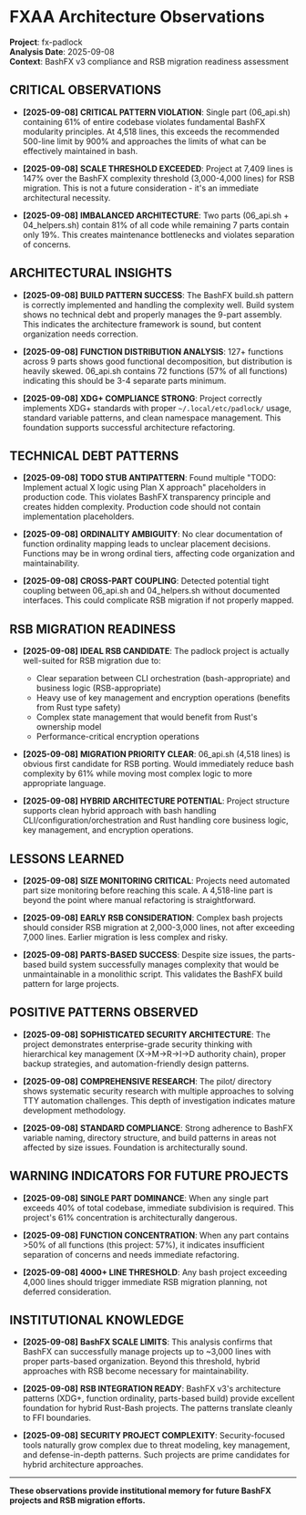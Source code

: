 # FXAA Architecture Observations
**Project**: fx-padlock  
**Analysis Date**: 2025-09-08  
**Context**: BashFX v3 compliance and RSB migration readiness assessment

## CRITICAL OBSERVATIONS

- **[2025-09-08]** **CRITICAL PATTERN VIOLATION**: Single part (06_api.sh) containing 61% of entire codebase violates fundamental BashFX modularity principles. At 4,518 lines, this exceeds the recommended 500-line limit by 900% and approaches the limits of what can be effectively maintained in bash.

- **[2025-09-08]** **SCALE THRESHOLD EXCEEDED**: Project at 7,409 lines is 147% over the BashFX complexity threshold (3,000-4,000 lines) for RSB migration. This is not a future consideration - it's an immediate architectural necessity.

- **[2025-09-08]** **IMBALANCED ARCHITECTURE**: Two parts (06_api.sh + 04_helpers.sh) contain 81% of all code while remaining 7 parts contain only 19%. This creates maintenance bottlenecks and violates separation of concerns.

## ARCHITECTURAL INSIGHTS

- **[2025-09-08]** **BUILD PATTERN SUCCESS**: The BashFX build.sh pattern is correctly implemented and handling the complexity well. Build system shows no technical debt and properly manages the 9-part assembly. This indicates the architecture framework is sound, but content organization needs correction.

- **[2025-09-08]** **FUNCTION DISTRIBUTION ANALYSIS**: 127+ functions across 9 parts shows good functional decomposition, but distribution is heavily skewed. 06_api.sh contains 72 functions (57% of all functions) indicating this should be 3-4 separate parts minimum.

- **[2025-09-08]** **XDG+ COMPLIANCE STRONG**: Project correctly implements XDG+ standards with proper `~/.local/etc/padlock/` usage, standard variable patterns, and clean namespace management. This foundation supports successful architecture refactoring.

## TECHNICAL DEBT PATTERNS

- **[2025-09-08]** **TODO STUB ANTIPATTERN**: Found multiple "TODO: Implement actual X logic using Plan X approach" placeholders in production code. This violates BashFX transparency principle and creates hidden complexity. Production code should not contain implementation placeholders.

- **[2025-09-08]** **ORDINALITY AMBIGUITY**: No clear documentation of function ordinality mapping leads to unclear placement decisions. Functions may be in wrong ordinal tiers, affecting code organization and maintainability.

- **[2025-09-08]** **CROSS-PART COUPLING**: Detected potential tight coupling between 06_api.sh and 04_helpers.sh without documented interfaces. This could complicate RSB migration if not properly mapped.

## RSB MIGRATION READINESS

- **[2025-09-08]** **IDEAL RSB CANDIDATE**: The padlock project is actually well-suited for RSB migration due to:
  - Clear separation between CLI orchestration (bash-appropriate) and business logic (RSB-appropriate)  
  - Heavy use of key management and encryption operations (benefits from Rust type safety)
  - Complex state management that would benefit from Rust's ownership model
  - Performance-critical encryption operations

- **[2025-09-08]** **MIGRATION PRIORITY CLEAR**: 06_api.sh (4,518 lines) is obvious first candidate for RSB porting. Would immediately reduce bash complexity by 61% while moving most complex logic to more appropriate language.

- **[2025-09-08]** **HYBRID ARCHITECTURE POTENTIAL**: Project structure supports clean hybrid approach with bash handling CLI/configuration/orchestration and Rust handling core business logic, key management, and encryption operations.

## LESSONS LEARNED

- **[2025-09-08]** **SIZE MONITORING CRITICAL**: Projects need automated part size monitoring before reaching this scale. A 4,518-line part is beyond the point where manual refactoring is straightforward.

- **[2025-09-08]** **EARLY RSB CONSIDERATION**: Complex bash projects should consider RSB migration at 2,000-3,000 lines, not after exceeding 7,000 lines. Earlier migration is less complex and risky.

- **[2025-09-08]** **PARTS-BASED SUCCESS**: Despite size issues, the parts-based build system successfully manages complexity that would be unmaintainable in a monolithic script. This validates the BashFX build pattern for large projects.

## POSITIVE PATTERNS OBSERVED

- **[2025-09-08]** **SOPHISTICATED SECURITY ARCHITECTURE**: The project demonstrates enterprise-grade security thinking with hierarchical key management (X→M→R→I→D authority chain), proper backup strategies, and automation-friendly design patterns.

- **[2025-09-08]** **COMPREHENSIVE RESEARCH**: The pilot/ directory shows systematic security research with multiple approaches to solving TTY automation challenges. This depth of investigation indicates mature development methodology.

- **[2025-09-08]** **STANDARD COMPLIANCE**: Strong adherence to BashFX variable naming, directory structure, and build patterns in areas not affected by size issues. Foundation is architecturally sound.

## WARNING INDICATORS FOR FUTURE PROJECTS

- **[2025-09-08]** **SINGLE PART DOMINANCE**: When any single part exceeds 40% of total codebase, immediate subdivision is required. This project's 61% concentration is architecturally dangerous.

- **[2025-09-08]** **FUNCTION CONCENTRATION**: When any part contains >50% of all functions (this project: 57%), it indicates insufficient separation of concerns and needs immediate refactoring.

- **[2025-09-08]** **4000+ LINE THRESHOLD**: Any bash project exceeding 4,000 lines should trigger immediate RSB migration planning, not deferred consideration.

## INSTITUTIONAL KNOWLEDGE

- **[2025-09-08]** **BashFX SCALE LIMITS**: This analysis confirms that BashFX can successfully manage projects up to ~3,000 lines with proper parts-based organization. Beyond this threshold, hybrid approaches with RSB become necessary for maintainability.

- **[2025-09-08]** **RSB INTEGRATION READY**: BashFX v3's architecture patterns (XDG+, function ordinality, parts-based build) provide excellent foundation for hybrid Rust-Bash projects. The patterns translate cleanly to FFI boundaries.

- **[2025-09-08]** **SECURITY PROJECT COMPLEXITY**: Security-focused tools naturally grow complex due to threat modeling, key management, and defense-in-depth patterns. Such projects are prime candidates for hybrid architecture approaches.

---

**These observations provide institutional memory for future BashFX projects and RSB migration efforts.**
